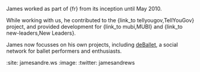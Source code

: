 James worked as part of {fr} from its inception until May 2010.

While working with us, he contributed to the {link\_to tellyougov,TellYouGov} project, and provided development for {link\_to mubi,MUBI} and {link\_to new-leaders,New Leaders}.

James now focusses on his own projects, including [deBallet][], a social network for ballet performers and enthusiasts.

[deBallet]: http://deballet.com

:site: jamesandre.ws
:image: 
:twitter: jamesandrews